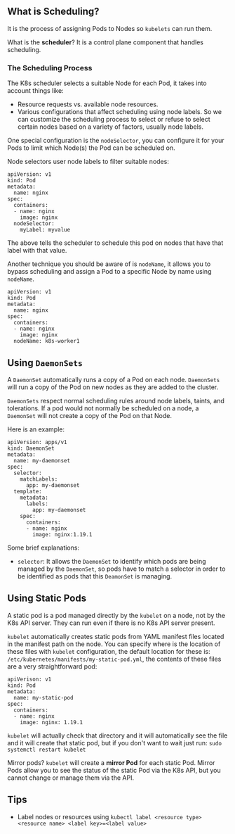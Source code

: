 ## What is Scheduling?
It is the process of assigning Pods to Nodes so `kubelets` can run them.

What is the **scheduler**?
It is a control plane component that handles scheduling.
### The Scheduling Process
The K8s scheduler selects a suitable Node for each Pod, it takes into account things like:
- Resource requests vs. available node resources.
- Various configurations that affect scheduling using node labels.
So we can customize the scheduling process to select or refuse to select certain nodes based on a variety of factors, usually node labels.

One special configuration is the `nodeSelector`, you can configure it for your Pods to limit which Node(s) the Pod can be scheduled on.

Node selectors user node labels to filter suitable nodes:

```
apiVersion: v1
kind: Pod
metadata:
  name: nginx
spec:
  containers:
  - name: nginx
    image: nginx
  nodeSelector:
    myLabel: myvalue
```

The above tells the scheduler to schedule this pod on nodes that have that label with that value.

Another technique you should be aware of is `nodeName`, it allows you to bypass scheduling and assign a Pod to a specific Node by name using `nodeName`.

```
apiVersion: v1
kind: Pod
metadata:
  name: nginx
spec:
  containers:
  - name: nginx
    image: nginx
  nodeName: k8s-worker1
```
## Using `DaemonSets`
A `DaemonSet` automatically runs a copy of a Pod on each node. `DaemonSets` will run a copy of the Pod on new nodes as they are added to the cluster.

`DaemonSets` respect normal scheduling rules around node labels, taints, and tolerations. If a pod would not normally be scheduled on a node, a `DaemonSet` will not create a copy of the Pod on that Node.

Here is an example:
```
apiVersion: apps/v1
kind: DaemonSet
metadata:
  name: my-daemonset
spec:
  selector:
    matchLabels:
      app: my-daemonset
  template:
    metadata:
      labels:
        app: my-daemonset
    spec:
      containers:
      - name: nginx
        image: nginx:1.19.1
```

Some brief explanations:

- `selector`: It allows the `DaemonSet` to identify which pods are being managed by the `DaemonSet`, so pods have to match a selector in order to be identified as pods that this `DeamonSet` is managing.
## Using Static Pods
A static pod is a pod managed directly by the `kubelet` on a node, not by the K8s API server. They can run even if there is no K8s API server present.

`kubelet` automatically creates static pods from YAML manifest files located in the manifest path on the node. You can specify where is the location of these files with `kubelet` configuration, the default location for these is: `/etc/kubernetes/manifests/my-static-pod.yml`, the contents of these files are a very straightforward pod:
```
apiVerison: v1
kind: Pod
metadata:
  name: my-static-pod
spec:
  containers:
  - name: nginx
    image: nginx: 1.19.1
```

`kubelet` will actually check that directory and it will automatically see the file and it will create that static pod, but if you don't want to wait just run: `sudo systemctl restart kubelet`

Mirror pods?
`kubelet` will create a **mirror Pod** for each static Pod. Mirror Pods allow you to see the status of the static Pod via the K8s API, but you cannot change or manage them via the API.
## Tips

- Label nodes or resources using `kubectl label <resource type> <resource name> <label key>=<label value>`